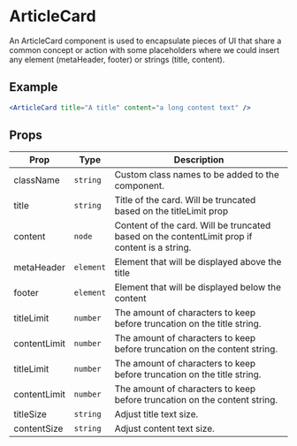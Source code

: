 # ArticleCard

An ArticleCard component is used to encapsulate pieces of UI that share a common concept or action with some placeholders where we could insert any element (metaHeader, footer) or strings (title, content).

## Example

```jsx
<ArticleCard title="A title" content="a long content text" />
```

## Props

| Prop         | Type      | Description                                                                                   |
| ------------ | --------- | --------------------------------------------------------------------------------------------- |
| className    | `string`  | Custom class names to be added to the component.                                              |
| title        | `string`  | Title of the card. Will be truncated based on the titleLimit prop                             |
| content      | `node`    | Content of the card. Will be truncated based on the contentLimit prop if content is a string. |
| metaHeader   | `element` | Element that will be displayed above the title                                                |
| footer       | `element` | Element that will be displayed below the content                                              |
| titleLimit   | `number`  | The amount of characters to keep before truncation on the title string.                       |
| contentLimit | `number`  | The amount of characters to keep before truncation on the content string.                     |
| titleLimit   | `number`  | The amount of characters to keep before truncation on the title string.                       |
| contentLimit | `number`  | The amount of characters to keep before truncation on the content string.                     |
| titleSize    | `string`  | Adjust title text size.                                                                       |
| contentSize  | `string`  | Adjust content text size.                                                                     |
